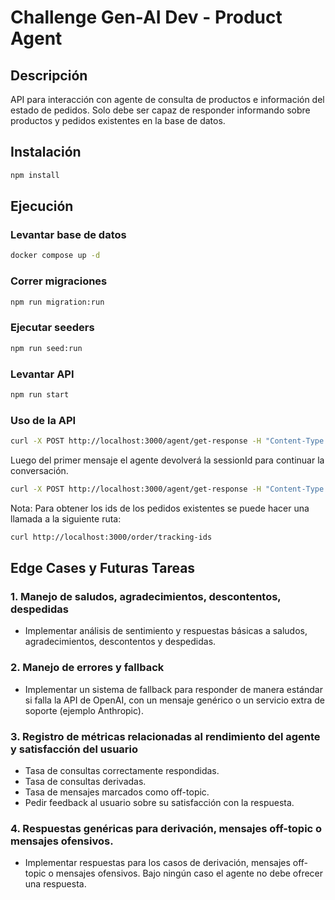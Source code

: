 # Challenge Gen-AI Dev - Product Agent

## Descripción

API para interacción con agente de consulta de productos e información del estado de pedidos.
Solo debe ser capaz de responder informando sobre productos y pedidos existentes en la base de datos.

## Instalación

```bash
npm install
```

## Ejecución

### Levantar base de datos

```bash
docker compose up -d
```

### Correr migraciones

```bash
npm run migration:run
```

### Ejecutar seeders

```bash
npm run seed:run
```

### Levantar API

```bash
npm run start
```

### Uso de la API

```bash
curl -X POST http://localhost:3000/agent/get-response -H "Content-Type: application/json" -d '{"content": "Hola, quisiera saber el estado de mi pedido", "role": "user"}'
```

Luego del primer mensaje el agente devolverá la sessionId para continuar la conversación.

```bash
curl -X POST http://localhost:3000/agent/get-response -H "Content-Type: application/json" -d '{"content": "El id de mi pedido es XIMSNLEDWX0L", "role": "user", "sessionId": "81d3ad0d-299d-46ee-af8a-14961c6f256b"}'
```

Nota: Para obtener los ids de los pedidos existentes se puede hacer una llamada a la siguiente ruta:

```bash
curl http://localhost:3000/order/tracking-ids
```

## Edge Cases y Futuras Tareas

### 1. Manejo de saludos, agradecimientos, descontentos, despedidas

- Implementar análisis de sentimiento y respuestas básicas a saludos, agradecimientos, descontentos y despedidas.

### 2. Manejo de errores y fallback

- Implementar un sistema de fallback para responder de manera estándar si falla la API de OpenAI, con un mensaje genérico o un servicio extra de soporte (ejemplo Anthropic).

### 3. Registro de métricas relacionadas al rendimiento del agente y satisfacción del usuario

- Tasa de consultas correctamente respondidas.
- Tasa de consultas derivadas.
- Tasa de mensajes marcados como off-topic.
- Pedir feedback al usuario sobre su satisfacción con la respuesta.

### 4. Respuestas genéricas para derivación, mensajes off-topic o mensajes ofensivos.

- Implementar respuestas para los casos de derivación, mensajes off-topic o mensajes ofensivos. Bajo ningún caso el agente no debe ofrecer una respuesta.
